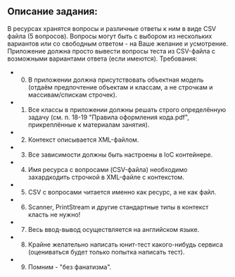 ## Описание задания:
В ресурсах хранятся вопросы и различные ответы к ним в виде CSV файла (5 вопросов).
Вопросы могут быть с выбором из нескольких вариантов или со свободным ответом - на Ваше желание и усмотрение.
Приложение должна просто вывести вопросы теста из CSV-файла с возможными вариантами ответа (если имеются).
Требования:
* 0. В приложении должна присутствовать объектная модель (отдаём предпочтение объектам и классам, а не строчкам и массивам/спискам строчек).

* 1) Все классы в приложении должны решать строго определённую задачу (см. п. 18-19 "Правила оформления кода.pdf", прикреплённые к материалам занятия).
* 2.   Контекст описывается XML-файлом.
* 3.   Все зависимости должны быть настроены в IoC контейнере.
* 4.   Имя ресурса с вопросами (CSV-файла) необходимо захардкодить строчкой в XML-файле с контекстом.
* 5.   CSV с вопросами читается именно как ресурс, а не как файл.
* 6.   Scanner, PrintStream и другие стандартные типы в контекст класть не нужно!
* 7.   Весь ввод-вывод осуществляется на английском языке.
* 8.   Крайне желательно написать юнит-тест какого-нибудь сервиса (оцениваться будет только попытка написать тест).
* 9.   Помним - "без фанатизма".